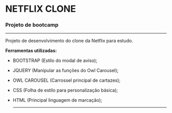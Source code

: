 # NETFLIX CLONE

### Projeto de bootcamp

---

Projeto de desenvolvimento do clone da Netflix para estudo. 

**Ferramentas utilizadas:** 

* BOOTSTRAP (Estilo do modal de aviso);

* JQUERY (Manipular as funções do Owl Carousel);

* OWL CAROUSEL (Carrossel principal de cartazes);

* CSS (Folha de estilo para personalização básica);

* HTML (Principal linguagem de marcação);

  ---

  

